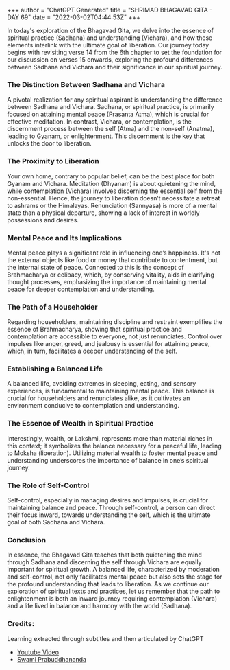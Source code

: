 +++
author = "ChatGPT Generated"
title = "SHRIMAD BHAGAVAD GITA - DAY 69"
date = "2022-03-02T04:44:53Z"
+++

In today's exploration of the Bhagavad Gita, we delve into the essence of spiritual practice (Sadhana) and understanding (Vichara), and how these elements interlink with the ultimate goal of liberation. Our journey today begins with revisiting verse 14 from the 6th chapter to set the foundation for our discussion on verses 15 onwards, exploring the profound differences between Sadhana and Vichara and their significance in our spiritual journey.

### The Distinction Between Sadhana and Vichara

A pivotal realization for any spiritual aspirant is understanding the difference between Sadhana and Vichara. Sadhana, or spiritual practice, is primarily focused on attaining mental peace (Prasanta Atma), which is crucial for effective meditation. In contrast, Vichara, or contemplation, is the discernment process between the self (Atma) and the non-self (Anatma), leading to Gyanam, or enlightenment. This discernment is the key that unlocks the door to liberation.

### The Proximity to Liberation

Your own home, contrary to popular belief, can be the best place for both Gyanam and Vichara. Meditation (Dhyanam) is about quietening the mind, while contemplation (Vichara) involves discerning the essential self from the non-essential. Hence, the journey to liberation doesn’t necessitate a retreat to ashrams or the Himalayas. Renunciation (Sannyasa) is more of a mental state than a physical departure, showing a lack of interest in worldly possessions and desires.

### Mental Peace and Its Implications

Mental peace plays a significant role in influencing one’s happiness. It's not the external objects like food or money that contribute to contentment, but the internal state of peace. Connected to this is the concept of Brahmacharya or celibacy, which, by conserving vitality, aids in clarifying thought processes, emphasizing the importance of maintaining mental peace for deeper contemplation and understanding.

### The Path of a Householder

Regarding householders, maintaining discipline and restraint exemplifies the essence of Brahmacharya, showing that spiritual practice and contemplation are accessible to everyone, not just renunciates. Control over impulses like anger, greed, and jealousy is essential for attaining peace, which, in turn, facilitates a deeper understanding of the self.

### Establishing a Balanced Life

A balanced life, avoiding extremes in sleeping, eating, and sensory experiences, is fundamental to maintaining mental peace. This balance is crucial for householders and renunciates alike, as it cultivates an environment conducive to contemplation and understanding.

### The Essence of Wealth in Spiritual Practice

Interestingly, wealth, or Lakshmi, represents more than material riches in this context; it symbolizes the balance necessary for a peaceful life, leading to Moksha (liberation). Utilizing material wealth to foster mental peace and understanding underscores the importance of balance in one’s spiritual journey.

### The Role of Self-Control

Self-control, especially in managing desires and impulses, is crucial for maintaining balance and peace. Through self-control, a person can direct their focus inward, towards understanding the self, which is the ultimate goal of both Sadhana and Vichara.

### Conclusion

In essence, the Bhagavad Gita teaches that both quietening the mind through Sadhana and discerning the self through Vichara are equally important for spiritual growth. A balanced life, characterized by moderation and self-control, not only facilitates mental peace but also sets the stage for the profound understanding that leads to liberation. As we continue our exploration of spiritual texts and practices, let us remember that the path to enlightenment is both an inward journey requiring contemplation (Vichara) and a life lived in balance and harmony with the world (Sadhana).

### Credits:
Learning extracted through subtitles and then articulated by ChatGPT

* [Youtube Video](https://www.youtube.com/watch?v=P30upEwkqJo)
* [Swami Prabuddhananda](https://www.youtube.com/@upanishadswithswamiprabudd4019/streams)